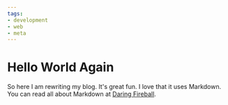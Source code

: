 ```yaml
---
tags:
- development
- web
- meta
---
```


# Hello World Again

So here I am rewriting my blog. It's great fun. I love that it uses Markdown. You can read all about Markdown at [Daring Fireball](http://daringfireball.net/projects/markdown/).
